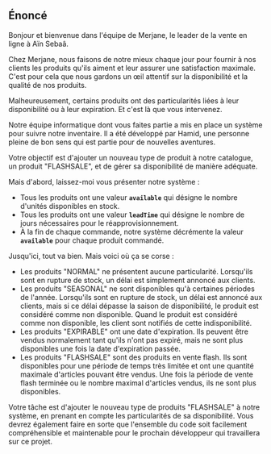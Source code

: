 ## **Énoncé**

Bonjour et bienvenue dans l'équipe de Merjane, le leader de la vente en ligne à Aïn Sebaâ.

Chez Merjane, nous faisons de notre mieux chaque jour pour fournir à nos clients les produits qu'ils aiment et leur assurer une satisfaction maximale. C'est pour cela que nous gardons un œil attentif sur la disponibilité et la qualité de nos produits.

Malheureusement, certains produits ont des particularités liées à leur disponibilité ou à leur expiration. Et c'est là que vous intervenez.

Notre équipe informatique dont vous faites partie a mis en place un système pour suivre notre inventaire. Il a été développé par Hamid, une personne pleine de bon sens qui est partie pour de nouvelles aventures.

Votre objectif est d'ajouter un nouveau type de produit à notre catalogue, un produit "FLASHSALE", et de gérer sa disponibilité de manière adéquate.

Mais d'abord, laissez-moi vous présenter notre système :

- Tous les produits ont une valeur **`available`** qui désigne le nombre d'unités disponibles en stock.
- Tous les produits ont une valeur **`leadTime`** qui désigne le nombre de jours nécessaires pour le réapprovisionnement.
- À la fin de chaque commande, notre système décrémente la valeur **`available`** pour chaque produit commandé.

Jusqu'ici, tout va bien. Mais voici où ça se corse :

- Les produits "NORMAL" ne présentent aucune particularité. Lorsqu'ils sont en rupture de stock, un délai est simplement annoncé aux clients.
- Les produits "SEASONAL" ne sont disponibles qu'à certaines périodes de l'année. Lorsqu'ils sont en rupture de stock, un délai est annoncé aux clients, mais si ce délai dépasse la saison de disponibilité, le produit est considéré comme non disponible. Quand le produit est considéré comme non disponible, les client sont notifiés de cette indisponibilité. 
- Les produits "EXPIRABLE" ont une date d'expiration. Ils peuvent être vendus normalement tant qu'ils n'ont pas expiré, mais ne sont plus disponibles une fois la date d'expiration passée.
- Les produits "FLASHSALE" sont des produits en vente flash. Ils sont disponibles pour une période de temps très limitée et ont une quantité maximale d'articles pouvant être vendus. Une fois la période de vente flash terminée ou le nombre maximal d'articles vendus, ils ne sont plus disponibles.

Votre tâche est d'ajouter le nouveau type de produits "FLASHSALE" à notre système, en prenant en compte les particularités de sa disponibilité. Vous devrez également faire en sorte que l'ensemble du code soit facilement compréhensible et maintenable pour le prochain développeur qui travaillera sur ce projet.

